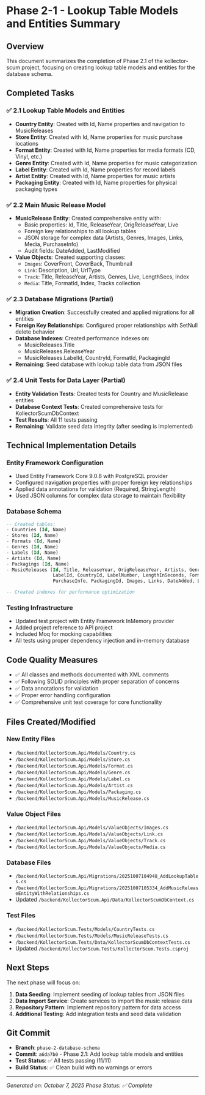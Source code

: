 # Phase 2-1 - Lookup Table Models and Entities Summary

## Overview
This document summarizes the completion of Phase 2.1 of the kollector-scum project, focusing on creating lookup table models and entities for the database schema.

## Completed Tasks

### ✅ 2.1 Lookup Table Models and Entities
- **Country Entity**: Created with Id, Name properties and navigation to MusicReleases
- **Store Entity**: Created with Id, Name properties for music purchase locations
- **Format Entity**: Created with Id, Name properties for media formats (CD, Vinyl, etc.)
- **Genre Entity**: Created with Id, Name properties for music categorization
- **Label Entity**: Created with Id, Name properties for record labels
- **Artist Entity**: Created with Id, Name properties for music artists
- **Packaging Entity**: Created with Id, Name properties for physical packaging types

### ✅ 2.2 Main Music Release Model
- **MusicRelease Entity**: Created comprehensive entity with:
  - Basic properties: Id, Title, ReleaseYear, OrigReleaseYear, Live
  - Foreign key relationships to all lookup tables
  - JSON storage for complex data (Artists, Genres, Images, Links, Media, PurchaseInfo)
  - Audit fields: DateAdded, LastModified
- **Value Objects**: Created supporting classes:
  - `Images`: CoverFront, CoverBack, Thumbnail
  - `Link`: Description, Url, UrlType
  - `Track`: Title, ReleaseYear, Artists, Genres, Live, LengthSecs, Index
  - `Media`: Title, FormatId, Index, Tracks collection

### ✅ 2.3 Database Migrations (Partial)
- **Migration Creation**: Successfully created and applied migrations for all entities
- **Foreign Key Relationships**: Configured proper relationships with SetNull delete behavior
- **Database Indexes**: Created performance indexes on:
  - MusicReleases.Title
  - MusicReleases.ReleaseYear
  - MusicReleases.LabelId, CountryId, FormatId, PackagingId
- **Remaining**: Seed database with lookup table data from JSON files

### ✅ 2.4 Unit Tests for Data Layer (Partial)
- **Entity Validation Tests**: Created tests for Country and MusicRelease entities
- **Database Context Tests**: Created comprehensive tests for KollectorScumDbContext
- **Test Results**: All 11 tests passing
- **Remaining**: Validate seed data integrity (after seeding is implemented)

## Technical Implementation Details

### Entity Framework Configuration
- Used Entity Framework Core 9.0.8 with PostgreSQL provider
- Configured navigation properties with proper foreign key relationships
- Applied data annotations for validation (Required, StringLength)
- Used JSON columns for complex data storage to maintain flexibility

### Database Schema
```sql
-- Created tables:
- Countries (Id, Name)
- Stores (Id, Name) 
- Formats (Id, Name)
- Genres (Id, Name)
- Labels (Id, Name)
- Artists (Id, Name)
- Packagings (Id, Name)
- MusicReleases (Id, Title, ReleaseYear, OrigReleaseYear, Artists, Genres, Live, 
                 LabelId, CountryId, LabelNumber, LengthInSeconds, FormatId, 
                 PurchaseInfo, PackagingId, Images, Links, DateAdded, LastModified, Media)

-- Created indexes for performance optimization
```

### Testing Infrastructure
- Updated test project with Entity Framework InMemory provider
- Added project reference to API project
- Included Moq for mocking capabilities
- All tests using proper dependency injection and in-memory database

## Code Quality Measures
- ✅ All classes and methods documented with XML comments
- ✅ Following SOLID principles with proper separation of concerns
- ✅ Data annotations for validation
- ✅ Proper error handling configuration
- ✅ Comprehensive unit test coverage for core functionality

## Files Created/Modified

### New Entity Files
- `/backend/KollectorScum.Api/Models/Country.cs`
- `/backend/KollectorScum.Api/Models/Store.cs`
- `/backend/KollectorScum.Api/Models/Format.cs`
- `/backend/KollectorScum.Api/Models/Genre.cs`
- `/backend/KollectorScum.Api/Models/Label.cs`
- `/backend/KollectorScum.Api/Models/Artist.cs`
- `/backend/KollectorScum.Api/Models/Packaging.cs`
- `/backend/KollectorScum.Api/Models/MusicRelease.cs`

### Value Object Files
- `/backend/KollectorScum.Api/Models/ValueObjects/Images.cs`
- `/backend/KollectorScum.Api/Models/ValueObjects/Link.cs`
- `/backend/KollectorScum.Api/Models/ValueObjects/Track.cs`
- `/backend/KollectorScum.Api/Models/ValueObjects/Media.cs`

### Database Files
- `/backend/KollectorScum.Api/Migrations/20251007104948_AddLookupTables.cs`
- `/backend/KollectorScum.Api/Migrations/20251007105334_AddMusicReleaseEntityWithRelationships.cs`
- Updated `/backend/KollectorScum.Api/Data/KollectorScumDbContext.cs`

### Test Files
- `/backend/KollectorScum.Tests/Models/CountryTests.cs`
- `/backend/KollectorScum.Tests/Models/MusicReleaseTests.cs`
- `/backend/KollectorScum.Tests/Data/KollectorScumDbContextTests.cs`
- Updated `/backend/KollectorScum.Tests/KollectorScum.Tests.csproj`

## Next Steps
The next phase will focus on:
1. **Data Seeding**: Implement seeding of lookup tables from JSON files
2. **Data Import Service**: Create services to import the music release data
3. **Repository Pattern**: Implement repository pattern for data access
4. **Additional Testing**: Add integration tests and seed data validation

## Git Commit
- **Branch**: `phase-2-database-schema`
- **Commit**: `a6da7b0` - Phase 2.1: Add lookup table models and entities
- **Test Status**: ✅ All tests passing (11/11)
- **Build Status**: ✅ Clean build with no warnings or errors

---
*Generated on: October 7, 2025*
*Phase Status: ✅ Complete*
